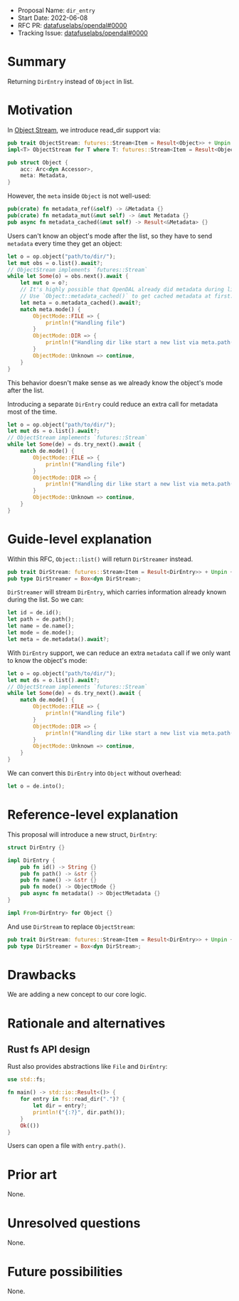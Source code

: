 - Proposal Name: `dir_entry`
- Start Date: 2022-06-08
- RFC PR: [datafuselabs/opendal#0000](https://github.com/datafuselabs/opendal/pull/0000)
- Tracking Issue: [datafuselabs/opendal#0000](https://github.com/datafuselabs/opendal/issues/0000)

# Summary

Returning `DirEntry` instead of `Object` in list.

# Motivation

In [Object Stream](./0069-object-stream.md), we introduce read_dir support via:

```rust
pub trait ObjectStream: futures::Stream<Item = Result<Object>> + Unpin + Send {}
impl<T> ObjectStream for T where T: futures::Stream<Item = Result<Object>> + Unpin + Send {}

pub struct Object {
    acc: Arc<dyn Accessor>,
    meta: Metadata,
}
```

However, the `meta` inside `Object` is not well-used:

```rust
pub(crate) fn metadata_ref(&self) -> &Metadata {}
pub(crate) fn metadata_mut(&mut self) -> &mut Metadata {}
pub async fn metadata_cached(&mut self) -> Result<&Metadata> {}
```

Users can't know an object's mode after the list, so they have to send `metadata` every time they get an object:

```rust
let o = op.object("path/to/dir/");
let mut obs = o.list().await?;
// ObjectStream implements `futures::Stream`
while let Some(o) = obs.next().await {
    let mut o = o?;
    // It's highly possible that OpenDAL already did metadata during list.
    // Use `Object::metadata_cached()` to get cached metadata at first.
    let meta = o.metadata_cached().await?;
    match meta.mode() {
        ObjectMode::FILE => {
            println!("Handling file")
        }
        ObjectMode::DIR => {
            println!("Handling dir like start a new list via meta.path()")
        }
        ObjectMode::Unknown => continue,
    }
}
```

This behavior doesn't make sense as we already know the object's mode after the list.

Introducing a separate `DirEntry` could reduce an extra call for metadata most of the time.

```rust
let o = op.object("path/to/dir/");
let mut ds = o.list().await?;
// ObjectStream implements `futures::Stream`
while let Some(de) = ds.try_next().await {
    match de.mode() {
        ObjectMode::FILE => {
            println!("Handling file")
        }
        ObjectMode::DIR => {
            println!("Handling dir like start a new list via meta.path()")
        }
        ObjectMode::Unknown => continue,
    }
}
```

# Guide-level explanation

Within this RFC, `Object::list()` will return `DirStreamer` instead.

```rust
pub trait DirStream: futures::Stream<Item = Result<DirEntry>> + Unpin + Send {}
pub type DirStreamer = Box<dyn DirStream>;
```

`DirStreamer` will stream `DirEntry`, which carries information already known during the list. So we can:

```rust
let id = de.id();
let path = de.path();
let name = de.name();
let mode = de.mode();
let meta = de.metadata().await?;
```

With `DirEntry` support, we can reduce an extra `metadata` call if we only want to know the object's mode:

```rust
let o = op.object("path/to/dir/");
let mut ds = o.list().await?;
// ObjectStream implements `futures::Stream`
while let Some(de) = ds.try_next().await {
    match de.mode() {
        ObjectMode::FILE => {
            println!("Handling file")
        }
        ObjectMode::DIR => {
            println!("Handling dir like start a new list via meta.path()")
        }
        ObjectMode::Unknown => continue,
    }
}
```

We can convert this `DirEntry` into `Object` without overhead:

```rust
let o = de.into();
```

# Reference-level explanation

This proposal will introduce a new struct, `DirEntry`:

```rust
struct DirEntry {}

impl DirEntry {
    pub fn id() -> String {}
    pub fn path() -> &str {}
    pub fn name() -> &str {}
    pub fn mode() -> ObjectMode {}
    pub async fn metadata() -> ObjectMetadata {}
}

impl From<DirEntry> for Object {}
```

And use `DirStream` to replace `ObjectStream`:

```rust
pub trait DirStream: futures::Stream<Item = Result<DirEntry>> + Unpin + Send {}
pub type DirStreamer = Box<dyn DirStream>;
```

# Drawbacks

We are adding a new concept to our core logic.

# Rationale and alternatives

## Rust fs API design

Rust also provides abstractions like `File` and `DirEntry`:

```rust
use std::fs;

fn main() -> std::io::Result<()> {
    for entry in fs::read_dir(".")? {
        let dir = entry?;
        println!("{:?}", dir.path());
    }
    Ok(())
}
```

Users can open a file with `entry.path()`.

# Prior art

None.

# Unresolved questions

None.

# Future possibilities

None.
